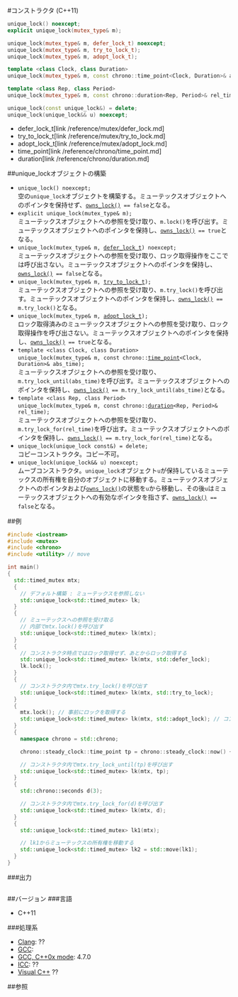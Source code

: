 #コンストラクタ (C++11)
```cpp
unique_lock() noexcept;
explicit unique_lock(mutex_type& m);

unique_lock(mutex_type& m, defer_lock_t) noexcept;
unique_lock(mutex_type& m, try_to_lock_t);
unique_lock(mutex_type& m, adopt_lock_t);

template <class Clock, class Duration>
unique_lock(mutex_type& m, const chrono::time_point<Clock, Duration>& abs_time);

template <class Rep, class Period>
unique_lock(mutex_type& m, const chrono::duration<Rep, Period>& rel_time);

unique_lock(const unique_lock&) = delete;
unique_lock(unique_lock&& u) noexcept;
```
* defer_lock_t[link /reference/mutex/defer_lock.md]
* try_to_lock_t[link /reference/mutex/try_to_lock.md]
* adopt_lock_t[link /reference/mutex/adopt_lock.md]
* time_point[link /reference/chrono/time_point.md]
* duration[link /reference/chrono/duration.md]


##unique_lockオブジェクトの構築
- `unique_lock() noexcept;`<br/>空の`unique_lock`オブジェクトを構築する。ミューテックスオブジェクトへのポインタを保持せず、[`owns_lock()`](./owns_lock.md)` == false`となる。
- `explicit unique_lock(mutex_type& m);`<br/>ミューテックスオブジェクトへの参照を受け取り、`m.lock()`を呼び出す。ミューテックスオブジェクトへのポインタを保持し、[`owns_lock()`](./owns_lock.md)` == true`となる。
- `unique_lock(mutex_type& m, `[`defer_lock_t`](/reference/mutex/defer_lock.md)`) noexcept;`<br/>ミューテックスオブジェクトへの参照を受け取り、ロック取得操作をここでは呼び出さない。ミューテックスオブジェクトへのポインタを保持し、
[`owns_lock()`](./owns_lock.md)` == false`となる。 
- `unique_lock(mutex_type& m, `[`try_to_lock_t`](/reference/mutex/try_to_lock.md)`);`<br/>ミューテックスオブジェクトへの参照を受け取り、`m.try_lock()`を呼び出す。ミューテックスオブジェクトへのポインタを保持し、[`owns_lock()`](./owns_lock.md)` == m.try_lock()`となる。
- `unique_lock(mutex_type& m, `[`adopt_lock_t`](/reference/mutex/adopt_lock.md)`);`<br/>ロック取得済みのミューテックスオブジェクトへの参照を受け取り、ロック取得操作を呼び出さない。ミューテックスオブジェクトへのポインタを保持し、[`owns_lock()`](./owns_lock.md)` == true`となる。
- `template <class Clock, class Duration>`<br/>`unique_lock(mutex_type& m, const chrono::`[`time_point`](/reference/chrono/time_point.md)`<Clock, Duration>& abs_time);`<br/>ミューテックスオブジェクトへの参照を受け取り、`m.try_lock_until(abs_time)`を呼び出す。ミューテックスオブジェクトへのポインタを保持し、[`owns_lock()`](./owns_lock.md)` == m.try_lock_until(abs_time)`となる。
- `template <class Rep, class Period>`<br/>`unique_lock(mutex_type& m, const chrono::`[`duration`](/reference/chrono/duration.md)`<Rep, Period>& rel_time);`<br/>ミューテックスオブジェクトへの参照を受け取り、`m.try_lock_for(rel_time)`を呼び出す。ミューテックスオブジェクトへのポインタを保持し、[`owns_lock()`](./owns_lock.md)` == m.try_lock_for(rel_time)`となる。
- `unique_lock(unique_lock const&) = delete;`<br/>コピーコンストラクタ。コピー不可。
- `unique_lock(unique_lock&& u) noexcept;`<br/>ムーブコンストラクタ。`unique_lock`オブジェクト`u`が保持しているミューテックスの所有権を自分のオブジェクトに移動する。ミューテックスオブジェクトへのポインタおよび[`owns_lock()`](./owns_lock.md)の状態を`u`から移動し、その後`u`はミューテックスオブジェクトへの有効なポインタを指さず、[`owns_lock()`](./owns_lock.md)` == false`となる。


##例
```cpp
#include <iostream>
#include <mutex>
#include <chrono>
#include <utility> // move

int main()
{
  std::timed_mutex mtx;
  {
    // デフォルト構築 : ミューテックスを参照しない
    std::unique_lock<std::timed_mutex> lk;
  }
  {
    // ミューテックスへの参照を受け取る
    // 内部でmtx.lock()を呼び出す
    std::unique_lock<std::timed_mutex> lk(mtx);
  }
  {
    // コンストラクタ時点ではロック取得せず、あとからロック取得する
    std::unique_lock<std::timed_mutex> lk(mtx, std::defer_lock);
    lk.lock();
  }
  {
    // コンストラクタ内でmtx.try_lock()を呼び出す
    std::unique_lock<std::timed_mutex> lk(mtx, std::try_to_lock);
  }
  {
    mtx.lock(); // 事前にロックを取得する
    std::unique_lock<std::timed_mutex> lk(mtx, std::adopt_lock); // コンストラクタではロック取得しない
  }
  {
    namespace chrono = std::chrono;

    chrono::steady_clock::time_point tp = chrono::steady_clock::now() + chrono::seconds(3);

    // コンストラクタ内でmtx.try_lock_until(tp)を呼び出す
    std::unique_lock<std::timed_mutex> lk(mtx, tp);
  }
  {
    std::chrono::seconds d(3);

    // コンストラクタ内でmtx.try_lock_for(d)を呼び出す
    std::unique_lock<std::timed_mutex> lk(mtx, d);
  }
  {
    std::unique_lock<std::timed_mutex> lk1(mtx);

    // lk1からミューテックスの所有権を移動する
    std::unique_lock<std::timed_mutex> lk2 = std::move(lk1);
  }
}
```

###出力
```
```

##バージョン
###言語
- C++11

###処理系
- [Clang](/implementation.md#clang): ??
- [GCC](/implementation.md#gcc): 
- [GCC, C++0x mode](/implementation.md#gcc): 4.7.0
- [ICC](/implementation.md#icc): ??
- [Visual C++](/implementation.md#visual_cpp) ??

##参照


